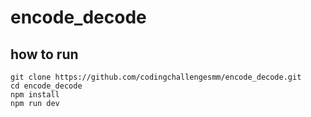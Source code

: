 # encode_decode

## how to run

```
git clone https://github.com/codingchallengesmm/encode_decode.git
cd encode_decode
npm install
npm run dev
```

